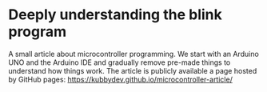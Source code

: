 # Deeply understanding the blink program

A small article about microcontroller programming. We start with an Arduino UNO and the Arduino IDE and gradually remove pre-made things to understand how things work.
The article is publicly available a page hosted by GitHub pages:
<https://kubbydev.github.io/microcontroller-article/>

